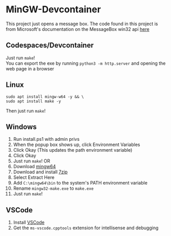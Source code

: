 # MinGW-Devcontainer
This project just opens a message box. The code found in this project is from Microsoft's documentation on the MessageBox win32 api [here](https://learn.microsoft.com/en-us/windows/win32/api/winuser/nf-winuser-messagebox) 
## Codespaces/Devcontainer
Just run `make`! </br>
You can export the exe by running `python3 -m http.server` and opening the web page in a browser
## Linux
```
sudo apt install mingw-w64 -y && \
sudo apt install make -y
```
Then just run `make`!
## Windows
1. Run install.ps1 with admin privs
2. When the popup box shows up, click Environment Variables
3. Click Okay (This updates the path environment variable)
4. Click Okay
5. Just run `make`! 
OR
1. Download [mingw64](https://sourceforge.net/projects/mingw-w64/files/Toolchains%20targetting%20Win64/Personal%20Builds/mingw-builds/8.1.0/threads-win32/seh/x86_64-8.1.0-release-win32-seh-rt_v6-rev0.7z)
2. Download and install [7zip](https://www.7-zip.org/a/7z2301-x64.exe)
3. Select Extract Here
4. Add `C:\mingw64\bin` to the system's PATH environment variable
5. Rename `mingw32-make.exe` to `make.exe`
6. Just run `make`! 
## VSCode 
1. Install [VSCode](https://code.visualstudio.com/download)
2. Get the `ms-vscode.cpptools` extension for intellisense and debugging
